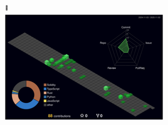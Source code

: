 🚀
<!--
![暗色](https://raw.githubusercontent.com/Catw1thu/Catw1thu/output/github-contribution-grid-snake-dark.svg)
-->
![](./profile-3d-contrib/profile-night-green.svg)
<!--
**Catw1thu/Catw1thu** is a ✨ _special_ ✨ repository because its `README.md` (this file) appears on your GitHub profile.

Here are some ideas to get you started:

- 🔭 I’m currently working on ...
- 🌱 I’m currently learning ...
- 👯 I’m looking to collaborate on ...
- 🤔 I’m looking for help with ...
- 💬 Ask me about ...
- 📫 How to reach me: ...
- 😄 Pronouns: ...
- ⚡ Fun fact: ...
-->
